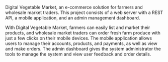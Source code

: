 Digital Vegetable Market, an e-commerce solution for farmers and wholesale market traders. This project consists of a web server with a REST API, a mobile application, and an admin management dashboard.

With Digital Vegetable Market, farmers can easily list and market their products, and wholesale market traders can order fresh farm produce with just a few clicks on their mobile devices. The mobile application allows users to manage their accounts, products, and payments, as well as view and make orders. The admin dashboard gives the system administrator the tools to manage the system and view user feedback and order details.
